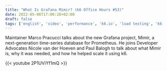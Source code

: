 ```yaml
---
title: "What Is Grafana Mimir? (k6 Office Hours #53)"
date: 2022-05-06T17:00:28+02:00
draft: false
tags: ['english', 'video', 'performance', 'k6.io', 'load testing', 'k6 Office Hours', 'Grafana Labs', 'mimir']
---
```

Maintainer Marco Pracucci talks about the new Grafana project, Mimir, a next-generation time-series database for Prometheus. He joins Developer Advocates Nicole van der Hoeven and Paul Balogh to talk about what Mimir is, why it was needed, and how he helped scale it using k6.

{{< youtube 2P1UViYf1mQ >}}